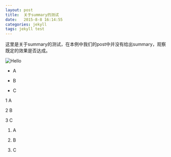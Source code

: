 ```yaml
---
layout: post 
title:  关于summary的测试
date:   2015-8-8 16:14:55
categories: jekyll
tags: jekyll test
---
```


这里是关于summary的测试，在本例中我们的post中并没有给出summary，观察既定的效果是否达成。

![Hello]({{site.baseurl}}/image/test/test.jpg)

- A

- B

- C

1 A

2 B

3 C

1. A

2. B

3. C
